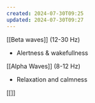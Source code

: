 ```yaml
---
created: 2024-07-30T09:25
updated: 2024-07-30T09:27
---
```

[[Beta waves]] (12-30 Hz) 
- Alertness & wakefullness

[[Alpha Waves]] (8-12 Hz)
- Relaxation and calmness

[[]]